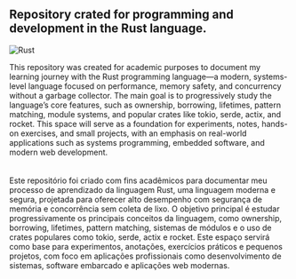 ## Repository crated for programming and development in the Rust language.
![Rust](https://img.shields.io/badge/Rust-0d1117?style=for-the-badge&logo=rust&logoColor=25fafe)&nbsp;

This repository was created for academic purposes to document my learning journey with the Rust programming language—a modern, systems-level language focused on performance, memory safety, and concurrency without a garbage collector. The main goal is to progressively study the language’s core features, such as ownership, borrowing, lifetimes, pattern matching, module systems, and popular crates like tokio, serde, actix, and rocket. This space will serve as a foundation for experiments, notes, hands-on exercises, and small projects, with an emphasis on real-world applications such as systems programming, embedded software, and modern web development.
<br>
<br>
<br/>
Este repositório foi criado com fins acadêmicos para documentar meu processo de aprendizado da linguagem Rust, uma linguagem moderna e segura, projetada para oferecer alto desempenho com segurança de memória e concorrência sem coleta de lixo. O objetivo principal é estudar progressivamente os principais conceitos da linguagem, como ownership, borrowing, lifetimes, pattern matching, sistemas de módulos e o uso de crates populares como tokio, serde, actix e rocket. Este espaço servirá como base para experimentos, anotações, exercícios práticos e pequenos projetos, com foco em aplicações profissionais como desenvolvimento de sistemas, software embarcado e aplicações web modernas.
